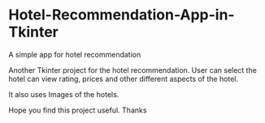 # Hotel-Recommendation-App-in-Tkinter
A simple app for hotel recommendation

Another Tkinter project for the hotel recommendation.
User can select the hotel can view rating, prices and
other different aspects of the hotel.

It also uses Images of the hotels.

Hope you find this project useful.
Thanks
